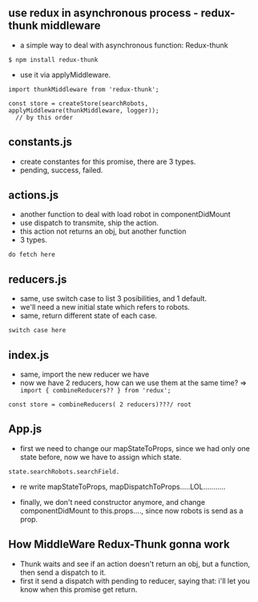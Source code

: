 ## use redux in asynchronous process - redux-thunk middleware
- a simple way to deal with asynchronous function: Redux-thunk
```
$ npm install redux-thunk
```

- use it via applyMiddleware.
```
import thunkMiddleware from 'redux-thunk';

const store = createStore(searchRobots, applyMiddleware(thunkMiddleware, logger));
  // by this order
```

## constants.js
- create constantes for this promise, there are 3 types.
- pending, success, failed.

## actions.js
- another function to deal with load robot in componentDidMount 
- use dispatch to transmite, ship the action.
- this action not returns an obj, but another function
- 3 types.
```
do fetch here
```

## reducers.js
- same, use switch case to list 3 posibilities, and 1 default.
- we'll need a new initial state which refers to robots.
- same, return different state of each case.
```
switch case here
```

## index.js
- same, import the new reducer we have
- now we have 2 reducers, how can we use them at the same time? => ``` import { combineReducers?? } from 'redux';```
```
const store = combineReducers( 2 reducers)???/ root
```


## App.js

- first we need to change our mapStateToProps, since we had only one state before, now we have to assign which state.
```
state.searchRobots.searchField.
```
- re write mapStateToProps, mapDispatchToProps.....LOL...........

- finally, we don't need constructor anymore, and change componentDidMount to this.props...., since now robots is send as a prop.


## How MiddleWare Redux-Thunk gonna work
- Thunk waits and see if an action doesn't return an obj, but a function, then send a dispatch to it.
- first it send a dispatch with pending to reducer, saying that: i'll let you know when this promise get return.


